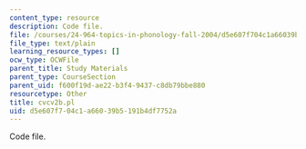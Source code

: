 ```yaml
---
content_type: resource
description: Code file.
file: /courses/24-964-topics-in-phonology-fall-2004/d5e607f704c1a66039b5191b4df7752a_cvcv2b.pl
file_type: text/plain
learning_resource_types: []
ocw_type: OCWFile
parent_title: Study Materials
parent_type: CourseSection
parent_uid: f600f19d-ae22-b3f4-9437-c8db79bbe880
resourcetype: Other
title: cvcv2b.pl
uid: d5e607f7-04c1-a660-39b5-191b4df7752a
---
```

Code file.

